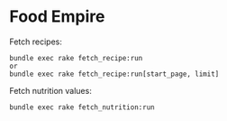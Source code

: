 
# Food Empire

Fetch recipes:
```
bundle exec rake fetch_recipe:run
or
bundle exec rake fetch_recipe:run[start_page, limit]
```

Fetch nutrition values:
```
bundle exec rake fetch_nutrition:run
```
